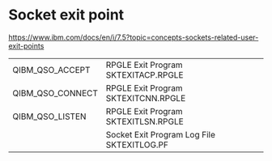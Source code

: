 # Socket exit point 
https://www.ibm.com/docs/en/i/7.5?topic=concepts-sockets-related-user-exit-points

<table>
  <tr><td>QIBM_QSO_ACCEPT  </td><td>RPGLE Exit Program SKTEXITACP.RPGLE</td></tr>
  <tr><td>QIBM_QSO_CONNECT </td><td>RPGLE Exit Program SKTEXITCNN.RPGLE</td></tr>
  <tr><td>QIBM_QSO_LISTEN  </td><td>RPGLE Exit Program SKTEXITLSN.RPGLE</td></tr>
  <tr><td></td><td>Socket Exit Program Log File        SKTEXITLOG.PF</td></tr>
</table>
